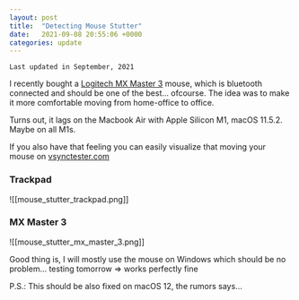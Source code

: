 ```yaml
---
layout: post
title:  "Detecting Mouse Stutter"
date:   2021-09-08 20:55:06 +0000
categories: update
---
```


`Last updated in September, 2021`

I recently bought a [Logitech MX Master 3](https://www.logitech.com/de-de/products/mice/mx-master-3-mac-wireless-mouse.910-005696.html?crid=7) mouse, which is bluetooth connected and should be one of the best... ofcourse. The idea was to make it more comfortable moving from home-office to office.

Turns out, it lags on the Macbook Air with Apple Silicon M1, macOS 11.5.2. Maybe on all M1s.

If you also have that feeling you can easily visualize that moving your mouse on  [vsynctester.com](https://www.vsynctester.com/testing/mouse.html)

### Trackpad
![[mouse_stutter_trackpad.png]]


### MX Master 3
![[mouse_stutter_mx_master_3.png]]

Good thing is, I will mostly use the mouse on Windows which should be no problem... testing tomorrow => works perfectly fine

P.S.: This should be also fixed on macOS 12, the rumors says...